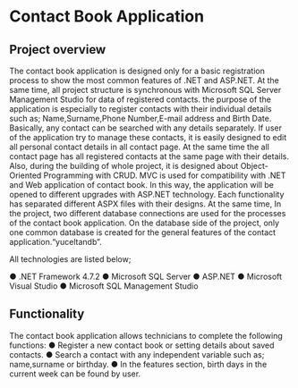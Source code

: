 # Contact Book Application
## Project overview

The contact book application is designed only for a basic
registration process to show the most common features of .NET and
ASP.NET. At the same time, all project structure is synchronous with
Microsoft SQL Server Management Studio for data of registered
contacts. the purpose of the application is especially to register contacts
with their individual details such as; Name,Surname,Phone
Number,E-mail address and Birth Date. Basically, any contact can be
searched with any details separately. If user of the application try to
manage these contacts, it is easily designed to edit all personal contact
details in all contact page. At the same time the all contact page has all
registered contacts at the same page with their details. Also, during the
building of whole project, it is designed about Object- Oriented
Programming with CRUD.
MVC is used for compatibility with .NET and Web application of contact
book. In this way, the application will be opened to different upgrades
with ASP.NET technology.
Each functionality has separated different ASPX files with their designs.
At the same time, In the project, two different database connections are
used for the processes of the contact book application. On the database
side of the project, only one common  database is created for the general
features of the contact application.“yuceltandb”.

All technologies are listed below;

● .NET Framework 4.7.2
● Microsoft SQL Server
● ASP.NET
● Microsoft Visual Studio
● Microsoft SQL Management Studio

## Functionality
The contact book application allows technicians to complete the
following functions:
● Register a new contact book or setting details about saved
contacts.
● Search a contact with any independent variable such as;
name,surname or birthday.
● In the features section, birth days in the current week can be found
by user.



